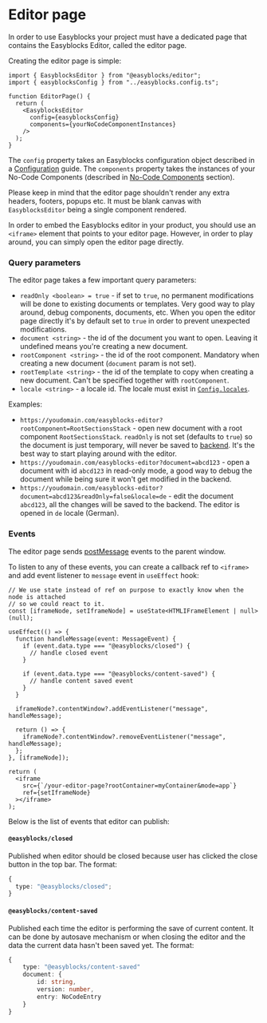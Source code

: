 # Editor page

In order to use Easyblocks your project must have a dedicated page that contains the Easyblocks Editor, called the editor page.

Creating the editor page is simple:

```tsx
import { EasyblocksEditor } from "@easyblocks/editor";
import { easyblocksConfig } from "../easyblocks.config.ts";

function EditorPage() {
  return (
    <EasyblocksEditor
      config={easyblocksConfig}
      components={yourNoCodeComponentInstances}
    />
  );
}
```

The `config` property takes an Easyblocks configuration object described in a [Configuration](configuration.md) guide. The `components` property takes the instances of your No-Code Components (described in [No-Code Components](no-code-components/) section).

Please keep in mind that the editor page shouldn't render any extra headers, footers, popups etc. It must be blank canvas with `EasyblocksEditor` being a single component rendered.

In order to embed the Easyblocks editor in your product, you should use an `<iframe>` element that points to your editor page. However, in order to play around, you can simply open the editor page directly.

### Query parameters

The editor page takes a few important query parameters:

- `readOnly <boolean> = true` - if set to `true`, no permanent modifications will be done to existing documents or templates. Very good way to play around, debug components, documents, etc. When you open the editor page directly it's by default set to `true` in order to prevent unexpected modifications.
- `document <string>` - the id of the document you want to open. Leaving it undefined means you're creating a new document.
- `rootComponent <string>` - the id of the root component. Mandatory when creating a new document (`document` param is not set).
- `rootTemplate <string>` - the id of the template to copy when creating a new document. Can't be specified together with `rootComponent`.
- `locale <string>` - a locale id. The locale must exist in [`Config.locales`](configuration.md#config.locales).

Examples:

- `https://youdomain.com/easyblocks-editor?rootComponent=RootSectionsStack` - open new document with a root component `RootSectionsStack`. `readOnly` is not set (defaults to `true`) so the document is just temporary, will never be saved to [backend](backend.md). It's the best way to start playing around with the editor.
- `https://youdomain.com/easyblocks-editor?document=abcd123` - open a document with id `abcd123` in read-only mode, a good way to debug the document while being sure it won't get modified in the backend.
- `https://youdomain.com/easyblocks-editor?document=abcd123&readOnly=false&locale=de` - edit the document `abcd123`, all the changes will be saved to the backend. The editor is opened in `de` locale (German).

### Events

The editor page sends [postMessage](https://developer.mozilla.org/en-US/docs/Web/API/Window/postMessage) events to the parent window.

To listen to any of these events, you can create a callback ref to `<iframe>` and add event listener to `message` event in `useEffect` hook:

```tsx
// We use state instead of ref on purpose to exactly know when the node is attached
// so we could react to it.
const [iframeNode, setIframeNode] = useState<HTMLIFrameElement | null>(null);

useEffect(() => {
  function handleMessage(event: MessageEvent) {
    if (event.data.type === "@easyblocks/closed") {
      // handle closed event
    }

    if (event.data.type === "@easyblocks/content-saved") {
      // handle content saved event
    }
  }

  iframeNode?.contentWindow?.addEventListener("message", handleMessage);

  return () => {
    iframeNode?.contentWindow?.removeEventListener("message", handleMessage);
  };
}, [iframeNode]);

return (
  <iframe
    src={`/your-editor-page?rootContainer=myContainer&mode=app`}
    ref={setIframeNode}
  ></iframe>
);
```

Below is the list of events that editor can publish:

#### `@easyblocks/closed`

Published when editor should be closed because user has clicked the close button in the top bar. The format:

```typescript
{
  type: "@easyblocks/closed";
}
```

#### `@easyblocks/content-saved`&#x20;

Published each time the editor is performing the save of current content. It can be done by autosave mechanism or when closing the editor and the data the current data hasn't been saved yet. The format:

```typescript
{
    type: "@easyblocks/content-saved"
    document: {
        id: string,
        version: number,
        entry: NoCodeEntry
    }
}
```
